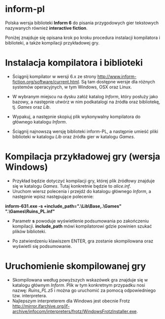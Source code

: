 inform-pl
=========
Polska wersja biblioteki **Inform 6** do pisania przygodowych gier tekstowych nazywanych również **interactive fiction**.


Poniżej znajduje się opisana krok po kroku procedura instalacji kompilatora i biblioteki, a także kompilacji przykładowej gry.

Instalacja kompilatora i biblioteki
===================================

- Ściągnij kompilator w wersji 6.x ze strony http://www.inform-fiction.org/software/current.html. Są tam dostępne wersje dla różnych systemów operacyjnych, w tym Windows, OSX oraz Linux.

- W wybranym miejscu na dysku załóż katalog *Inform*, który posłuży jako bazowy, a następnie utwórz w nim podkatalogi na źródła oraz bibliotekę, tj. *Games* oraz *Lib*.

- Wypakuj, a następnie skopiuj plik wykonywalny kompilatora do głównego katalogu *Inform*.

- Ściągnij najnowszą wersję biblioteki inform-PL, a następnie umieść pliki biblioteki w katalogu *Lib* oraz źródła gier w katalogu *Games*.

Kompilacja przykładowej gry (wersja Windows)
============================================

- Przykład będzie dotyczyć kompilacji gry, której plik źródłowy znajduje się w katalogu *Games*. Tutaj konkretnie będzie to *alice.inf*.
- Uruchom wiersz polecenia i przejdź do katalogu głównego *Inform*, a następnie wpisz następujące polecenie:

**inform-631.exe -s +include_path=".\Lib\Base,.\Games" ".\Games\Ruins_PL.inf"**

- Parametr **s** powoduje wyświetlenie podsumowania po zakończeniu kompilacji. **include_path** mówi kompilatorowi gdzie powinien szukać plików biblioteki.

- Po zatwierdzeniu klawiszem ENTER, gra zostanie skompilowana oraz wyświetli się podsumowanie.

Uruchomienie skompilowanej gry
==============================

- Skompilowana według powyższych wskazówek gra znajduje się w katalogu głównym *Inform*. Plik w tym konkretnym przypadku nosi nazwę: *Ruins_PL.z5* i można go uruchomić za pomocą odpowiedniego tzw. interpretera.
- Najlepszym interpreterem dla Windows jest obecnie Frotz http://mirror.ifarchive.org/if-archive/infocom/interpreters/frotz/WindowsFrotzInstaller.exe.
